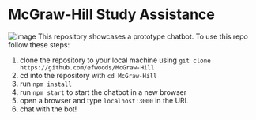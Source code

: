 # McGraw-Hill Study Assistance
![image](img.png)
This repository showcases a prototype chatbot. To use this repo follow these steps:
1) clone the repository to your local machine using `git clone https://github.com/efwoods/McGraw-Hill`
2) cd into the repository with `cd McGraw-Hill`
3) run `npm install`
4) run `npm start` to start the chatbot in a new browser
5) open a browser and type `localhost:3000` in the URL
6) chat with the bot!
